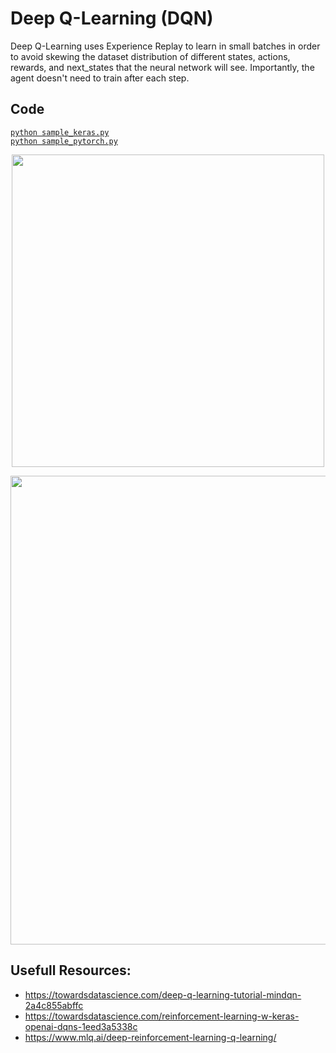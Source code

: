 # Deep Q-Learning (DQN)
Deep Q-Learning uses Experience Replay to learn in small batches in order to avoid skewing the dataset distribution of different states, actions, rewards, and next_states that the neural network will see. Importantly, the agent doesn't need to train after each step. 

## Code
[`python sample_keras.py`](./sample_keras.py)  
[`python sample_pytorch.py`](./sample_pytorch.py)
<p align="center">
  <img src="https://cdn.analyticsvidhya.com/wp-content/uploads/2019/04/Screenshot-2019-04-16-at-5.46.01-PM.png" width="500px">
</p>
<p align="center">
  <img src="https://i.stack.imgur.com/OMzXf.png" width="750">
</p>

## Usefull Resources:
+ https://towardsdatascience.com/deep-q-learning-tutorial-mindqn-2a4c855abffc
+ https://towardsdatascience.com/reinforcement-learning-w-keras-openai-dqns-1eed3a5338c
+ https://www.mlq.ai/deep-reinforcement-learning-q-learning/


